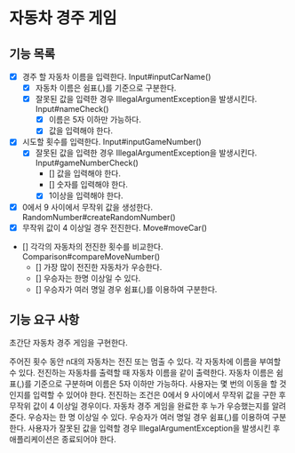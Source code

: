 # 자동차 경주 게임

## 기능 목록

- [x] 경주 할 자동차 이름을 입력한다. Input#inputCarName()
    - [x] 자동차 이름은 쉼표(,)를 기준으로 구분한다.
    - [x] 잘못된 값을 입력한 경우 IllegalArgumentException을 발생시킨다. Input#nameCheck()
        - [x] 이름은 5자 이하만 가능하다.
        - [x] 값을 입력해야 한다.
- [x] 시도할 횟수를 입력한다. Input#inputGameNumber()
    - [x] 잘못된 값을 입력한 경우 IllegalArgumentException을 발생시킨다. Input#gameNumberCheck()
        - [] 값을 입력해야 한다.
        - [] 숫자를 입력해야 한다.
        - [x] 1이상을 입력해야 한다.
- [x] 0에서 9 사이에서 무작위 값을 생성한다. RandomNumber#createRandomNumber()
- [x] 무작위 값이 4 이상일 경우 전진한다. Move#moveCar()
- [] 각각의 자동차의 전진한 횟수를 비교한다. Comparison#compareMoveNumber()
    - [] 가장 많이 전진한 자동차가 우승한다.
    - [] 우승자는 한명 이상일 수 있다.
    - [] 우승자가 여러 명일 경우 쉼표(,)를 이용하여 구분한다.

## 기능 요구 사항

초간단 자동차 경주 게임을 구현한다.

주어진 횟수 동안 n대의 자동차는 전진 또는 멈출 수 있다.
각 자동차에 이름을 부여할 수 있다. 전진하는 자동차를 출력할 때 자동차 이름을 같이 출력한다.
자동차 이름은 쉼표(,)를 기준으로 구분하며 이름은 5자 이하만 가능하다.
사용자는 몇 번의 이동을 할 것인지를 입력할 수 있어야 한다.
전진하는 조건은 0에서 9 사이에서 무작위 값을 구한 후 무작위 값이 4 이상일 경우이다.
자동차 경주 게임을 완료한 후 누가 우승했는지를 알려준다. 우승자는 한 명 이상일 수 있다.
우승자가 여러 명일 경우 쉼표(,)를 이용하여 구분한다.
사용자가 잘못된 값을 입력할 경우 IllegalArgumentException을 발생시킨 후 애플리케이션은 종료되어야 한다.